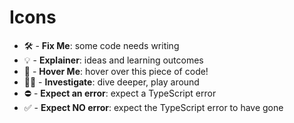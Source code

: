 # Icons

- 🛠 - **Fix Me**: some code needs writing
- 💡 - **Explainer**: ideas and learning outcomes
- 🚁 - **Hover Me**: hover over this piece of code!
- 🕵️‍♂️ - **Investigate**: dive deeper, play around
- ⛔️ - **Expect an error**: expect a TypeScript error
- ✅ - **Expect NO error**: expect the TypeScript error to have gone
